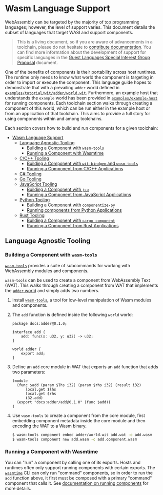 # Wasm Language Support

WebAssembly can be targeted by the majority of top programming
languages; however, the level of
support varies. This document details the subset of languages that target WASI and support
components.

> This is a living document, so if you are aware of advancements in a toolchain, please do
not hesitate to [contribute documentation](https://github.com/bytecodealliance/component-docs/blob/main/CONTRIBUTING.md). You can find more information about the development of support for specific languages in the [Guest Languages Special Interest Group Proposal](https://github.com/bytecodealliance/governance/blob/main/SIGs/SIG-guest-languages/proposal.md) document.

One of the benefits of components is their portability across host runtimes. The runtime only needs
to know what world the component is targeting in order to import or execute the component. This
language guide hopes to demonstrate that with a prevailing `adder` world defined in
[`examples/tutorial/wit/adder/world.wit`](https://github.com/bytecodealliance/component-docs/blob/main/component-model/examples/tutorial/wit/adder/world.wit). Furthermore, an example host that understands the `example`
world has been provided in [`examples/example-host`](https://github.com/bytecodealliance/component-docs/blob/main/component-model/examples/example-host/README.md) for running components. Each
toolchain section walks through creating a component of this world, which can be run either in the
example host or from an application of that toolchain. This aims to provide a full story for using
components within and among toolchains.

Each section covers how to build and
run components for a given toolchain:

- [Wasm Language Support](#wasm-language-support)
  - [Language Agnostic Tooling](#language-agnostic-tooling)
    - [Building a Component with `wasm-tools`](#building-a-component-with-wasm-tools)
    - [Running a Component with Wasmtime](#running-a-component-with-wasmtime)
  - [C/C++ Tooling](./language-support/c.md)
    - [Building a Component with `wit-bindgen` and `wasm-tools`](./language-support/c.md#building-a-component-with-wit-bindgen-and-wasm-tools)
    - [Running a Component from C/C++ Applications](./language-support/c.md#running-a-component-from-cc-applications)
  - [C# Tooling](./language-support/csharp.md)
  - [Go Tooling](./language-support/go.md)
  - [JavaScript Tooling](./language-support/javascript.md)
    - [Building a Component with `jco`](./language-support/javascript.md#building-a-component-with-jco)
    - [Running a Component from JavaScript Applications](./language-support/javascript.md#running-a-component-from-javascript-applications)
  - [Python Tooling](./language-support/python.md)
    - [Building a Component with `componentize-py`](./language-support/python.md#building-a-component-with-componentize-py)
    - [Running components from Python Applications](./language-support/python.md#running-components-from-python-applications)
  - [Rust Tooling](./language-support/rust.md)
    - [Building a Component with `cargo component`](./language-support/rust.md#building-a-component-with-cargo-component)
    - [Running a Component from Rust Applications](./language-support/rust.md#running-a-component-from-rust-appliacations)

## Language Agnostic Tooling

### Building a Component with `wasm-tools`

[`wasm-tools`](https://github.com/bytecodealliance/wasm-tools) provides a suite of subcommands for
working with WebAssembly modules and components.

`wasm-tools` can be used to create a component from WebAssembly Text (WAT). This walks through creating a component from WAT that implements the [`adder` world](https://github.com/bytecodealliance/component-docs/blob/main/component-model/examples/tutorial/wit/adder/world.wit) and simply adds two numbers.

1. Install [`wasm-tools`](https://github.com/bytecodealliance/wasm-tools/tree/main#installation), a
   tool for low-level manipulation of Wasm modules and components.
2. The `add` function is defined inside the following `world` world:

   ```wit
   package docs:adder@0.1.0;

   interface add {
       add: func(x: u32, y: u32) -> u32;
   }

   world adder {
       export add;
   }
   ```

3. Define an `add` core module in WAT that exports an `add` function that adds two parameters:

   ```wat
   (module
     (func $add (param $lhs i32) (param $rhs i32) (result i32)
         local.get $lhs
         local.get $rhs
         i32.add)
     (export "docs:adder/add@0.1.0" (func $add))
   )
   ```

4. Use `wasm-tools` to create a component from the core module, first embedding component metadata
   inside the core module and then encoding the WAT to a Wasm binary.

   ```sh
   $ wasm-tools component embed adder/world.wit add.wat -o add.wasm
   $ wasm-tools component new add.wasm -o add.component.wasm
   ```

### Running a Component with Wasmtime

You can "run" a component by calling one of its exports. Hosts and runtimes often only support
running components with certain exports. The [`wasmtime`](https://github.com/bytecodealliance/wasmtime) CLI can only run "command" components, so in
order to run the `add` function above, it first must be composed with a primary "command" component
that calls it. See [documentation on running components](./creating-and-consuming/running.md) for
more details.
